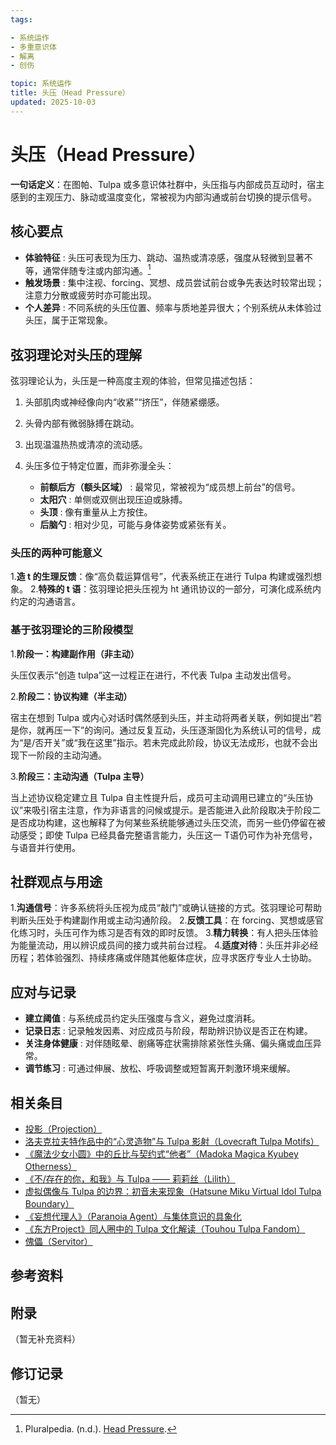 ```yaml
---
tags:

- 系统运作
- 多重意识体
- 解离
- 创伤

topic: 系统运作
title: 头压（Head Pressure）
updated: 2025-10-03
---
```


# 头压（Head Pressure）

**一句话定义**：在图帕、Tulpa 或多意识体社群中，头压指与内部成员互动时，宿主感到的主观压力、脉动或温度变化，常被视为内部沟通或前台切换的提示信号。

## 核心要点

- **体验特征** : 头压可表现为压力、跳动、温热或清凉感，强度从轻微到显著不等，通常伴随专注或内部沟通。[^headpressure-pluralpedia]
- **触发场景** : 集中注视、forcing、冥想、成员尝试前台或争先表达时较常出现；注意力分散或疲劳时亦可能出现。
- **个人差异** : 不同系统的头压位置、频率与质地差异很大；个别系统从未体验过头压，属于正常现象。

## 弦羽理论对头压的理解

弦羽理论认为，头压是一种高度主观的体验，但常见描述包括：

1. 头部肌肉或神经像向内“收紧”“挤压”，伴随紧绷感。
2. 头骨内部有微弱脉搏在跳动。
3. 出现温温热热或清凉的流动感。
4. 头压多位于特定位置，而非弥漫全头：

   - **前额后方（额头区域）** : 最常见，常被视为“成员想上前台”的信号。
   - **太阳穴** : 单侧或双侧出现压迫或脉搏。
   - **头顶** : 像有重量从上方按住。
   - **后脑勺** : 相对少见，可能与身体姿势或紧张有关。

### 头压的两种可能意义

1.**造 t 的生理反馈**：像“高负载运算信号”，代表系统正在进行 Tulpa 构建或强烈想象。
2.**特殊的 t 语**：弦羽理论把头压视为 ht 通讯协议的一部分，可演化成系统内约定的沟通语言。

### 基于弦羽理论的三阶段模型

1.**阶段一：构建副作用（非主动）**

   头压仅表示“创造 tulpa”这一过程正在进行，不代表 Tulpa 主动发出信号。

2.**阶段二：协议构建（半主动）**

   宿主在想到 Tulpa 或内心对话时偶然感到头压，并主动将两者关联，例如提出“若是你，就再压一下”的询问。通过反复互动，头压逐渐固化为系统认可的信号，成为“是/否开关”或“我在这里”指示。若未完成此阶段，协议无法成形，也就不会出现下一阶段的主动沟通。

3.**阶段三：主动沟通（Tulpa 主导）**

   当上述协议稳定建立且 Tulpa 自主性提升后，成员可主动调用已建立的“头压协议”来吸引宿主注意，作为非语言的问候或提示。是否能进入此阶段取决于阶段二是否成功构建，这也解释了为何某些系统能够通过头压交流，而另一些仍停留在被动感受；即使 Tulpa 已经具备完整语言能力，头压这一 T语仍可作为补充信号，与语音并行使用。

## 社群观点与用途

1.**沟通信号**：许多系统将头压视为成员“敲门”或确认链接的方式。弦羽理论可帮助判断头压处于构建副作用或主动沟通阶段。
2.**反馈工具**：在 forcing、冥想或感官化练习时，头压可作为练习是否有效的即时反馈。
3.**精力转换**：有人把头压体验为能量流动，用以辨识成员间的接力或共前台过程。
4.**适度对待**：头压并非必经历程；若体验强烈、持续疼痛或伴随其他躯体症状，应寻求医疗专业人士协助。

## 应对与记录

- **建立阈值** : 与系统成员约定头压强度与含义，避免过度消耗。
- **记录日志** : 记录触发因素、对应成员与阶段，帮助辨识协议是否正在构建。
- **关注身体健康** : 对伴随眩晕、剧痛等症状需排除紧张性头痛、偏头痛或血压异常。
- **调节练习** : 可通过伸展、放松、呼吸调整或短暂离开刺激环境来缓解。

## 相关条目

- [投影（Projection）](Projection.md)
- [洛夫克拉夫特作品中的“心灵造物”与 Tulpa 影射（Lovecraft Tulpa Motifs）](Lovecraft-Tulpa-Motifs.md)
- [《魔法少女小圆》中的丘比与契约式“他者”（Madoka Magica Kyubey Otherness）](Madoka-Magica-Kyubey-Otherness.md)
- [《不/存在的你，和我》与 Tulpa —— 莉莉丝（Lilith）](Nonexistent-You-And-Me-Tulpa-Lilith.md)
- [虚拟偶像与 Tulpa 的边界：初音未来现象（Hatsune Miku Virtual Idol Tulpa Boundary）](Hatsune-Miku-Virtual-Idol-Tulpa-Boundary.md)
- [《妄想代理人》（Paranoia Agent）与集体意识的具象化](Paranoia-Agent-Collective-Consciousness.md)
- [《东方Project》同人圈中的 Tulpa 文化解读（Touhou Tulpa Fandom）](Touhou-Tulpa-Fandom.md)
- [傀儡（Servitor）](Servitor.md)

## 参考资料

[^headpressure-pluralpedia]: Pluralpedia. (n.d.). [Head Pressure](https://pluralpedia.org/w/Head_pressure).

## 附录

（暂无补充资料）

## 修订记录

（暂无）
